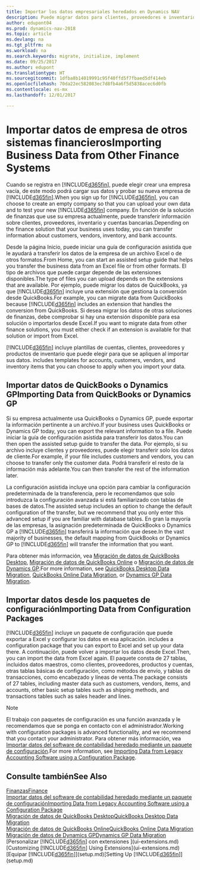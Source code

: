 ```yaml
---
title: Importar los datos empresariales heredados en Dynamics NAV
description: Puede migrar datos para clientes, proveedores e inventario, por ejemplo, desde Excel, QuickBooks o Dynamics GP, a Dynamics NAV.
author: edupont04
ms.prod: dynamics-nav-2018
ms.topic: article
ms.devlang: na
ms.tgt_pltfrm: na
ms.workload: na
ms.search.keywords: migrate, initialize, implement
ms.date: 09/25/2017
ms.author: edupont
ms.translationtype: HT
ms.sourcegitcommit: 1dfba8b14019991c95f40ffd5f7fbaed5df414eb
ms.openlocfilehash: 70da22ec582083ec7d8fb4a6f5d5838acec6d0fb
ms.contentlocale: es-mx
ms.lasthandoff: 12/01/2017

---
```

# <a name="importing-business-data-from-other-finance-systems"></a><span data-ttu-id="616a1-103">Importar datos de empresa de otros sistemas financieros</span><span class="sxs-lookup"><span data-stu-id="616a1-103">Importing Business Data from Other Finance Systems</span></span>
<span data-ttu-id="616a1-104">Cuando se registra en [!INCLUDE[d365fin](includes/d365fin_md.md)], puede elegir crear una empresa vacía, de este modo podrá cargar sus datos y probar su nueva empresa de [!INCLUDE[d365fin](includes/d365fin_md.md)].</span><span class="sxs-lookup"><span data-stu-id="616a1-104">When you sign up for [!INCLUDE[d365fin](includes/d365fin_md.md)], you can choose to create an empty company so that you can upload your own data and to test your new [!INCLUDE[d365fin](includes/d365fin_md.md)] company.</span></span> <span data-ttu-id="616a1-105">En función de la solución de finanzas que use su empresa actualmente, puede transferir información sobre clientes, proveedores, inventario y cuentas bancarias.</span><span class="sxs-lookup"><span data-stu-id="616a1-105">Depending on the finance solution that your business uses today, you can transfer information about customers, vendors, inventory, and bank accounts.</span></span>  

<span data-ttu-id="616a1-106">Desde la página Inicio, puede iniciar una guía de configuración asistida que le ayudará a transferir los datos de la empresa de un archivo Excel o de otros formatos.</span><span class="sxs-lookup"><span data-stu-id="616a1-106">From Home, you can start an assisted setup guide that helps you transfer the business data from an Excel file or from other formats.</span></span> <span data-ttu-id="616a1-107">El tipo de archivos que puede cargar depende de las extensiones disponibles.</span><span class="sxs-lookup"><span data-stu-id="616a1-107">The type of files you can upload depends on the extensions that are available.</span></span> <span data-ttu-id="616a1-108">Por ejemplo, puede migrar los datos de QuickBooks, ya que [!INCLUDE[d365fin](includes/d365fin_md.md)] incluye una extensión que gestiona la conversión desde QuickBooks.</span><span class="sxs-lookup"><span data-stu-id="616a1-108">For example, you can migrate data from QuickBooks because [!INCLUDE[d365fin](includes/d365fin_md.md)] includes an extension that handles the conversion from QuickBooks.</span></span> <span data-ttu-id="616a1-109">Si desea migrar los datos de otras soluciones de finanzas, debe comprobar si hay una extensión disponible para esa solución o importarlos desde Excel.</span><span class="sxs-lookup"><span data-stu-id="616a1-109">If you want to migrate data from other finance solutions, you must either check if an extension is available for that solution or import from Excel.</span></span>  

[!INCLUDE[d365fin](includes/d365fin_md.md)]<span data-ttu-id="616a1-110"> incluye plantillas de cuentas, clientes, proveedores y productos de inventario que puede elegir para que se apliquen al importar sus datos.</span><span class="sxs-lookup"><span data-stu-id="616a1-110"> includes templates for accounts, customers, vendors, and inventory items that you can choose to apply when you import your data.</span></span>  

## <a name="importing-data-from-quickbooks-or-dynamics-gp"></a><span data-ttu-id="616a1-111">Importar datos de QuickBooks o Dynamics GP</span><span class="sxs-lookup"><span data-stu-id="616a1-111">Importing Data from QuickBooks or Dynamics GP</span></span>
<span data-ttu-id="616a1-112">Si su empresa actualmente usa QuickBooks o Dynamics GP, puede exportar la información pertinente a un archivo.</span><span class="sxs-lookup"><span data-stu-id="616a1-112">If your business uses QuickBooks or Dynamics GP today, you can export the relevant information to a file.</span></span> <span data-ttu-id="616a1-113">Puede iniciar la guía de configuración asistida para transferir los datos.</span><span class="sxs-lookup"><span data-stu-id="616a1-113">You can then open the assisted setup guide to transfer the data.</span></span>
<span data-ttu-id="616a1-114">Por ejemplo, si su archivo incluye clientes y proveedores, puede elegir transferir solo los datos de cliente.</span><span class="sxs-lookup"><span data-stu-id="616a1-114">For example, if your file includes customers and vendors, you can choose to transfer only the customer data.</span></span> <span data-ttu-id="616a1-115">Podrá transferir el resto de la información más adelante.</span><span class="sxs-lookup"><span data-stu-id="616a1-115">You can then transfer the rest of the information later.</span></span>  

<span data-ttu-id="616a1-116">La configuración asistida incluye una opción para cambiar la configuración predeterminada de la transferencia, pero le recomendamos que solo introduzca la configuración avanzada si está familiarizado con tablas de bases de datos.</span><span class="sxs-lookup"><span data-stu-id="616a1-116">The assisted setup includes an option to change the default configuration of the transfer, but we recommend that you only enter this advanced setup if you are familiar with database tables.</span></span> <span data-ttu-id="616a1-117">En gran la mayoría de las empresas, la asignación predeterminada de QuickBooks o Dynamics GP a [!INCLUDE[d365fin](includes/d365fin_md.md)] transferirá la información que desee.</span><span class="sxs-lookup"><span data-stu-id="616a1-117">In the vast majority of businesses, the default mapping from QuickBooks or Dynamics GP to [!INCLUDE[d365fin](includes/d365fin_md.md)] will transfer the information that you want.</span></span>  

<span data-ttu-id="616a1-118">Para obtener más información, vea [Migración de datos de QuickBooks Desktop](ui-extensions-quickbooks-data-migration.md), [Migración de datos de QuickBooks Online](ui-extensions-quickbooks-online-data-migration.md) o [Migración de datos de Dynamics GP](ui-extensions-dynamicsgp-data-migration.md).</span><span class="sxs-lookup"><span data-stu-id="616a1-118">For more information, see [QuickBooks Desktop Data Migration](ui-extensions-quickbooks-data-migration.md), [QuickBooks Online Data Migration](ui-extensions-quickbooks-online-data-migration.md), or [Dynamics GP Data Migration](ui-extensions-dynamicsgp-data-migration.md).</span></span>  

## <a name="importing-data-from-configuration-packages"></a><span data-ttu-id="616a1-119">Importar datos desde los paquetes de configuración</span><span class="sxs-lookup"><span data-stu-id="616a1-119">Importing Data from Configuration Packages</span></span>
[!INCLUDE[d365fin](includes/d365fin_md.md)]<span data-ttu-id="616a1-120"> incluye un paquete de configuración que puede exportar a Excel y configurar los datos en esa aplicación.</span><span class="sxs-lookup"><span data-stu-id="616a1-120"> includes a configuration package that you can export to Excel and set up your data there.</span></span> <span data-ttu-id="616a1-121">A continuación, puede volver a importar los datos desde Excel.</span><span class="sxs-lookup"><span data-stu-id="616a1-121">Then, you can import the data from Excel again.</span></span> <span data-ttu-id="616a1-122">El paquete consta de 27 tablas, incluidos datos maestros, como clientes, proveedores, productos y cuentas, otras tablas básicas de configuración, como métodos de envío, y tablas de transacciones, como encabezado y líneas de venta.</span><span class="sxs-lookup"><span data-stu-id="616a1-122">The package consists of 27 tables, including master data such as customers, vendors, items, and accounts, other basic setup tables such as shipping methods, and transactions tables such as sales header and lines.</span></span>  

> [!NOTE]  
>   <span data-ttu-id="616a1-123">El trabajo con paquetes de configuración es una función avanzada y le recomendamos que se ponga en contacto con el administrador.</span><span class="sxs-lookup"><span data-stu-id="616a1-123">Working with configuration packages is advanced functionality, and we recommend that you contact your administrator.</span></span> <span data-ttu-id="616a1-124">Para obtener más información, vea [Importar datos del software de contabilidad heredado mediante un paquete de configuración](across-import-data-configuration-packages.md).</span><span class="sxs-lookup"><span data-stu-id="616a1-124">For more information, see [Importing Data from Legacy Accounting Software using a Configuration Package](across-import-data-configuration-packages.md).</span></span>  

## <a name="see-also"></a><span data-ttu-id="616a1-125">Consulte también</span><span class="sxs-lookup"><span data-stu-id="616a1-125">See Also</span></span>
[<span data-ttu-id="616a1-126">Finanzas</span><span class="sxs-lookup"><span data-stu-id="616a1-126">Finance</span></span>](finance.md)  
[<span data-ttu-id="616a1-127">Importar datos del software de contabilidad heredado mediante un paquete de configuración</span><span class="sxs-lookup"><span data-stu-id="616a1-127">Importing Data from Legacy Accounting Software using a Configuration Package</span></span>](across-import-data-configuration-packages.md)  
[<span data-ttu-id="616a1-128">Migración de datos de QuickBooks Desktop</span><span class="sxs-lookup"><span data-stu-id="616a1-128">QuickBooks Desktop Data Migration</span></span>](ui-extensions-quickbooks-data-migration.md)  
[<span data-ttu-id="616a1-129">Migración de datos de QuickBooks Online</span><span class="sxs-lookup"><span data-stu-id="616a1-129">QuickBooks Online Data Migration</span></span>](ui-extensions-quickbooks-online-data-migration.md)  
[<span data-ttu-id="616a1-130">Migración de datos de Dynamics GP</span><span class="sxs-lookup"><span data-stu-id="616a1-130">Dynamics GP Data Migration</span></span>](ui-extensions-dynamicsgp-data-migration.md)  
<span data-ttu-id="616a1-131">[Personalizar [!INCLUDE[d365fin](includes/d365fin_md.md)] con extensiones ](ui-extensions.md) </span><span class="sxs-lookup"><span data-stu-id="616a1-131">[Customizing [!INCLUDE[d365fin](includes/d365fin_md.md)] Using Extensions](ui-extensions.md) </span></span>  
<span data-ttu-id="616a1-132">[Equipar [!INCLUDE[d365fin](includes/d365fin_md.md)]](setup.md)</span><span class="sxs-lookup"><span data-stu-id="616a1-132">[Setting Up [!INCLUDE[d365fin](includes/d365fin_md.md)]](setup.md)</span></span>

## 

